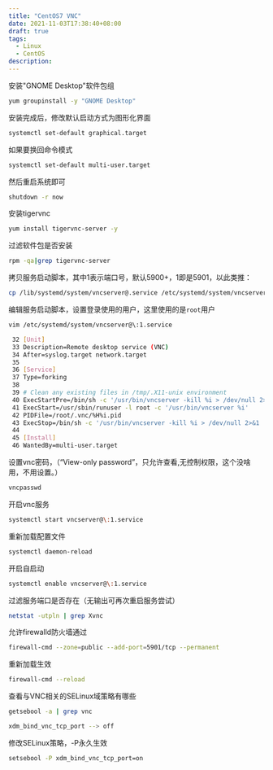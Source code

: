 ```yaml
---
title: "CentOS7 VNC"
date: 2021-11-03T17:38:40+08:00
draft: true
tags:
  - Linux
  - CentOS
description: 
---
```




安装"GNOME Desktop"软件包组

```bash
yum groupinstall -y "GNOME Desktop" 
```

 

安装完成后，修改默认启动方式为图形化界面

```bash
systemctl set-default graphical.target
```

 

如果要换回命令模式 

```bash
systemctl set-default multi-user.target 
```

 

然后重启系统即可

```bash
shutdown -r now
```

 

安装tigervnc

```bash
yum install tigervnc-server -y
```

 

过滤软件包是否安装

```bash
rpm -qa|grep tigervnc-server
```

 

拷贝服务启动脚本，其中1表示端口号，默认5900+，1即是5901，以此类推：

```bash
cp /lib/systemd/system/vncserver@.service /etc/systemd/system/vncserver@:1.service
```

 

编辑服务启动脚本，设置登录使用的用户，这里使用的是`root`用户

```bash
vim /etc/systemd/system/vncserver@\:1.service
```

 

```bash
 32 [Unit]
 33 Description=Remote desktop service (VNC)
 34 After=syslog.target network.target
 35 
 36 [Service]
 37 Type=forking
 38 
 39 # Clean any existing files in /tmp/.X11-unix environment
 40 ExecStartPre=/bin/sh -c '/usr/bin/vncserver -kill %i > /dev/null 2>&1 || :'
 41 ExecStart=/usr/sbin/runuser -l root -c '/usr/bin/vncserver %i'
 42 PIDFile=/root/.vnc/%H%i.pid
 43 ExecStop=/bin/sh -c '/usr/bin/vncserver -kill %i > /dev/null 2>&1 || :'
 44 
 45 [Install]
 46 WantedBy=multi-user.target
```

 

设置vnc密码，（“View-only password”，只允许查看,无控制权限，这个没啥用，不用设置。）

```bash
vncpasswd
```

 

开启vnc服务

```bash
systemctl start vncserver@\:1.service
```

 

重新加载配置文件

```bash
systemctl daemon-reload
```

 

开启自启动

```bash
systemctl enable vncserver@\:1.service
```

 

过滤服务端口是否存在（无输出可再次重启服务尝试）

```bash
netstat -utpln | grep Xvnc
```

 

允许firewalld防火墙通过

```bash
firewall-cmd --zone=public --add-port=5901/tcp --permanent
```

 

重新加载生效

```bash
firewall-cmd --reload
```

 

查看与VNC相关的SELinux域策略有哪些

```bash
getsebool -a | grep vnc

xdm_bind_vnc_tcp_port --> off
```

 

修改SELinux策略，-P永久生效

```bash
setsebool -P xdm_bind_vnc_tcp_port=on
```


